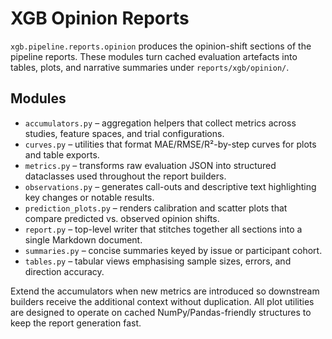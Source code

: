 # XGB Opinion Reports

`xgb.pipeline.reports.opinion` produces the opinion-shift sections of the
pipeline reports. These modules turn cached evaluation artefacts into tables,
plots, and narrative summaries under `reports/xgb/opinion/`.

## Modules

- `accumulators.py` – aggregation helpers that collect metrics across studies,
  feature spaces, and trial configurations.
- `curves.py` – utilities that format MAE/RMSE/R²-by-step curves for plots and
  table exports.
- `metrics.py` – transforms raw evaluation JSON into structured dataclasses used
  throughout the report builders.
- `observations.py` – generates call-outs and descriptive text highlighting key
  changes or notable results.
- `prediction_plots.py` – renders calibration and scatter plots that compare
  predicted vs. observed opinion shifts.
- `report.py` – top-level writer that stitches together all sections into a
  single Markdown document.
- `summaries.py` – concise summaries keyed by issue or participant cohort.
- `tables.py` – tabular views emphasising sample sizes, errors, and direction
  accuracy.

Extend the accumulators when new metrics are introduced so downstream builders
receive the additional context without duplication. All plot utilities are
designed to operate on cached NumPy/Pandas-friendly structures to keep the
report generation fast.
